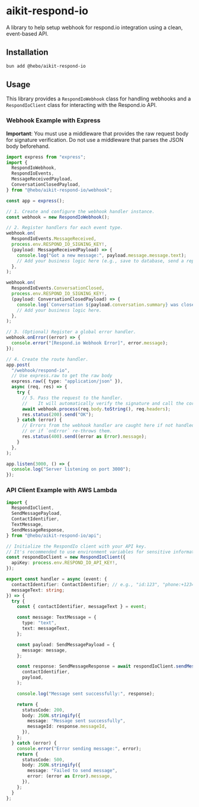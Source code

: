 # aikit-respond-io

A library to help setup webhook for respond.io integration using a clean, event-based API.

## Installation

```bash
bun add @hebo/aikit-respond-io
```

## Usage

This library provides a `RespondIoWebhook` class for handling webhooks and a `RespondIoClient` class for interacting with the Respond.io API.

### Webhook Example with Express

**Important**: You must use a middleware that provides the raw request body for signature verification. Do not use a middleware that parses the JSON body beforehand.

```ts
import express from "express";
import {
  RespondIoWebhook,
  RespondIoEvents,
  MessageReceivedPayload,
  ConversationClosedPayload,
} from "@hebo/aikit-respond-io/webhook";

const app = express();

// 1. Create and configure the webhook handler instance.
const webhook = new RespondIoWebhook();

// 2. Register handlers for each event type.
webhook.on(
  RespondIoEvents.MessageReceived,
  process.env.RESPOND_IO_SIGNING_KEY!,
  (payload: MessageReceivedPayload) => {
    console.log("Got a new message:", payload.message.message.text);
    // Add your business logic here (e.g., save to database, send a reply).
  },
);

webhook.on(
  RespondIoEvents.ConversationClosed,
  process.env.RESPOND_IO_SIGNING_KEY!,
  (payload: ConversationClosedPayload) => {
    console.log(`Conversation ${payload.conversation.summary} was closed.`);
    // Add your business logic here.
  },
);

// 3. (Optional) Register a global error handler.
webhook.onError((error) => {
  console.error("[Respond.io Webhook Error]", error.message);
});

// 4. Create the route handler.
app.post(
  "/webhook/respond-io",
  // Use express.raw to get the raw body
  express.raw({ type: "application/json" }),
  async (req, res) => {
    try {
      // 5. Pass the request to the handler.
      //    It will automatically verify the signature and call the correct callback.
      await webhook.process(req.body.toString(), req.headers);
      res.status(200).send("OK");
    } catch (error) {
      // Errors from the webhook handler are caught here if not handled by `onError`
      // or if `onError` re-throws them.
      res.status(400).send((error as Error).message);
    }
  },
);

app.listen(3000, () => {
  console.log("Server listening on port 3000");
});
```

### API Client Example with AWS Lambda

```ts
import {
  RespondIoClient,
  SendMessagePayload,
  ContactIdentifier,
  TextMessage,
  SendMessageResponse,
} from "@hebo/aikit-respond-io/api";

// Initialize the RespondIo client with your API key.
// It's recommended to use environment variables for sensitive information.
const respondIoClient = new RespondIoClient({
  apiKey: process.env.RESPOND_IO_API_KEY!,
});

export const handler = async (event: {
  contactIdentifier: ContactIdentifier; // e.g., "id:123", "phone:+1234567890"
  messageText: string;
}) => {
  try {
    const { contactIdentifier, messageText } = event;

    const message: TextMessage = {
      type: "text",
      text: messageText,
    };

    const payload: SendMessagePayload = {
      message: message,
    };

    const response: SendMessageResponse = await respondIoClient.sendMessage(
      contactIdentifier,
      payload,
    );

    console.log("Message sent successfully:", response);

    return {
      statusCode: 200,
      body: JSON.stringify({
        message: "Message sent successfully",
        messageId: response.messageId,
      }),
    };
  } catch (error) {
    console.error("Error sending message:", error);
    return {
      statusCode: 500,
      body: JSON.stringify({
        message: "Failed to send message",
        error: (error as Error).message,
      }),
    };
  }
};
```
